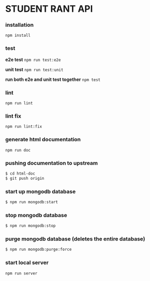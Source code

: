 # STUDENT RANT API

### installation

`npm install`


### test

**e2e test**
`npm run test:e2e`

**unit test**
`npm run test:unit`


**run both e2e and unit test together**
`npm test`

### lint

`npm run lint`


### lint fix

`npm run lint:fix`


### generate html documentation

`npm run doc`

### pushing documentation to upstream
```bash
$ cd html-doc
$ git push origin
```


### start up mongodb database

```bash
$ npm run mongodb:start
```

### stop mongodb database

```bash
$ npm run mongodb:stop
```

### purge mongodb database (deletes the entire database)

```bash
$ npm run mongodb:purge:force
```
### start local server

`npm run server`
